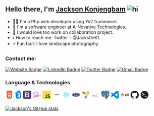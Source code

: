 ## Hello there, I'm [Jackson Konjengbam](https://jackportfolio.ga) <img src="https://user-images.githubusercontent.com/1303154/88677602-1635ba80-d120-11ea-84d8-d263ba5fc3c0.gif" width="28px" alt="hi">

- 👨‍💻 I'm a Php web developer using Yii2 framework.
- 🏢 I'm a software engineer at [A-Novative Technologies](https://www.anovativetech.com/?fbclid=IwAR31sQ0n91OIXf6uCmIJKKfMaotNg30jv9N_W07I1LNSjhJiOG5GuWahtO4).
- 🔧 I would love too work on collaboration project.
- 📞 How to reach me: Twitter - @Jacks0nK1.
- ⚡ Fun fact: I love  landscape photography.

### Contact me:

[![Website Badge](https://img.shields.io/badge/-Portfolio-8E44AD?style=flat)](https://jacksonkonjengbam.000webhostapp.com/) 
[![LinkedIn Badge](https://img.shields.io/badge/-Jackson%20Konjengbam-1ca0f1?style=flat&labelColor=1ca0f1&logo=linkedin&logoColor=white&link=https://twitter.com/Jacks0nK1)](https://linkedin.com/in/jackson-konjengbam/)
[![Twitter Badge](https://img.shields.io/badge/-@Jacks0nK1-1ca0f1?style=flat&labelColor=1ca0f1&logo=twitter&logoColor=white&link=https://twitter.com/Jacks0nK1)](https://twitter.com/intent/follow?original_referer=https://github.com/JacksonK52&screen_name=Jacks0nK1) 
[![Gmail Badge](https://img.shields.io/badge/-jacksonkonjengbam-c0392b?style=flat&labelColor=c0392b&logo=gmail&logoColor=white)](mailto:jacksonkonjengbam@gmail.com)

### Language & Technologies

<img align="left" alt="HTML5" width="26px" style="margin-right: 2px" src="https://raw.githubusercontent.com/github/explore/80688e429a7d4ef2fca1e82350fe8e3517d3494d/topics/html/html.png" />
<img align="left" alt="CSS3" width="26px" style="margin-right: 2px" src="https://raw.githubusercontent.com/github/explore/80688e429a7d4ef2fca1e82350fe8e3517d3494d/topics/css/css.png" /> 
<img align="left" alt="Bootstrap" width="26px" style="margin-right: 5px" src="https://raw.githubusercontent.com/github/explore/80688e429a7d4ef2fca1e82350fe8e3517d3494d/topics/bootstrap/bootstrap.png" />
<img align="left" alt="Sass" width="26px" style="margin-right: 5px" src="https://raw.githubusercontent.com/github/explore/80688e429a7d4ef2fca1e82350fe8e3517d3494d/topics/sass/sass.png" />
<img align="left" alt="JavaScript" width="26px" style="margin-right: 5px" src="https://raw.githubusercontent.com/github/explore/80688e429a7d4ef2fca1e82350fe8e3517d3494d/topics/javascript/javascript.png" />
<img align="left" alt="JQuery" width="26px" style="margin-right: 5px" src="https://raw.githubusercontent.com/github/explore/80688e429a7d4ef2fca1e82350fe8e3517d3494d/topics/jquery/jquery.png" />
<img align="left" alt="React" width="26px" style="margin-right: 5px" src="https://raw.githubusercontent.com/github/explore/80688e429a7d4ef2fca1e82350fe8e3517d3494d/topics/react/react.png" />
<img align="left" alt="Php" width="26px" style="margin-right: 5px" src="https://raw.githubusercontent.com/github/explore/80688e429a7d4ef2fca1e82350fe8e3517d3494d/topics/php/php.png" />
<img align="left" alt="Yii2" width="26px" style="margin-right: 5px" src="https://raw.githubusercontent.com/github/explore/80688e429a7d4ef2fca1e82350fe8e3517d3494d/topics/yii/yii.png" />
<img align="left" alt="MySql" width="26px" style="margin-right: 5px" src="https://raw.githubusercontent.com/github/explore/80688e429a7d4ef2fca1e82350fe8e3517d3494d/topics/mysql/mysql.png" />
<img align="left" alt="Postgresql" width="26px" style="margin-right: 5px" src="https://raw.githubusercontent.com/github/explore/80688e429a7d4ef2fca1e82350fe8e3517d3494d/topics/postgresql/postgresql.png" />
<img align="left" alt="vscode" width="26px" style="margin-right: 5px" src="https://raw.githubusercontent.com/github/explore/80688e429a7d4ef2fca1e82350fe8e3517d3494d/topics/visual-studio-code/visual-studio-code.png" />
<img align="left" alt="Git" width="26px" style="margin-right: 5px" src="https://raw.githubusercontent.com/github/explore/80688e429a7d4ef2fca1e82350fe8e3517d3494d/topics/git/git.png" />
<img align="left" alt="GitHub" width="26px" style="margin-right: 5px" src="https://raw.githubusercontent.com/github/explore/78df643247d429f6cc873026c0622819ad797942/topics/github/github.png" />
<img align="left" alt="Terminal" width="26px" style="margin-right: 5px" src="https://raw.githubusercontent.com/github/explore/80688e429a7d4ef2fca1e82350fe8e3517d3494d/topics/terminal/terminal.png" />

<br><br>

[![Jackson's GitHub stats](https://github-readme-stats.vercel.app/api?username=JacksonK52&show_icons=true&theme=merko)](https://github.com/JacksonK52/github-readme-stats)
